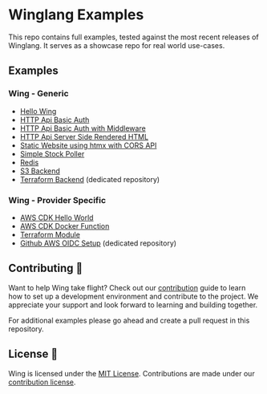 # Winglang Examples

This repo contains full examples, tested against the most recent releases of Winglang. It serves as a showcase repo for real world use-cases.

## Examples

### Wing - Generic

- [Hello Wing](./examples/hello-wing)
- [HTTP Api Basic Auth](./examples/api-basic-auth/)
- [HTTP Api Basic Auth with Middleware](./examples/api-basic-auth-middleware/)
- [HTTP Api Server Side Rendered HTML](./examples/api-counter-ssr/)
- [Static Website using htmx with CORS API](./examples/static-website/)
- [Simple Stock Poller](./examples/stock-poller/)
- [Redis](./examples/redis)
- [S3 Backend](./examples/s3-backend)
- [Terraform Backend](https://github.com/winglang/terraform-backend) (dedicated repository)

### Wing - Provider Specific

- [AWS CDK Hello World](./examples/provider-specific/awscdk-hello-wing)
- [AWS CDK Docker Function](./examples/provider-specific/awscdk-docker-python-lambda)
- [Terraform Module](./examples/provider-specific/cdktf-terraform-hcl-module)
- [Github AWS OIDC Setup](https://github.com/winglang/github-aws-oidc) (dedicated repository)


## Contributing 🤝

Want to help Wing take flight? Check out our [contribution](https://github.com/winglang/wing/blob/main/CONTRIBUTING.md) guide to learn how to set up a development environment and contribute to the project. We appreciate your support and look forward to learning and building together.

For additional examples please go ahead and create a pull request in this repository.

## License 📜

Wing is licensed under the [MIT License](./LICENSE). Contributions are made under our [contribution license](https://docs.winglang.io/terms-and-policies/contribution-license.html).